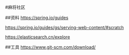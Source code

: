 #麻将社区

##资料
https://spring.io/guides

https://spring.io/guides/gs/serving-web-content/#scratch

https://elasticsearch.cn/explore

##工具
https://www.git-scm.com/download/